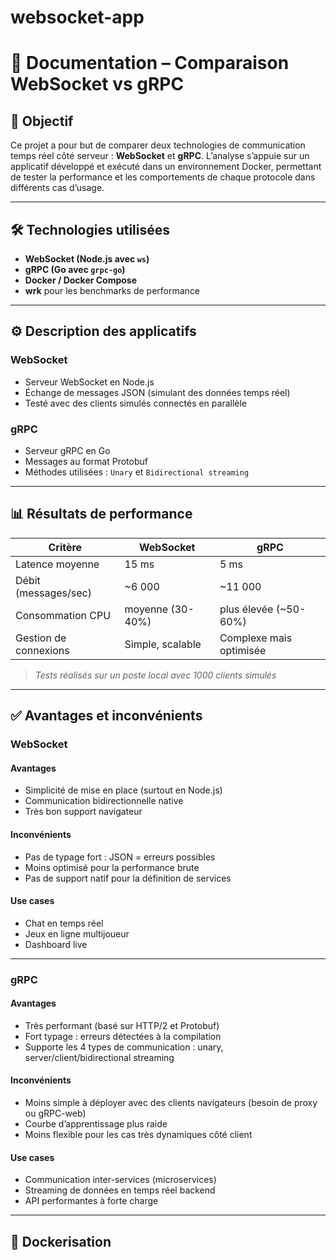 # websocket-app

# 📘 Documentation – Comparaison WebSocket vs gRPC

## 🎯 Objectif

Ce projet a pour but de comparer deux technologies de communication temps réel côté serveur : **WebSocket** et **gRPC**. L’analyse s’appuie sur un applicatif développé et exécuté dans un environnement Docker, permettant de tester la performance et les comportements de chaque protocole dans différents cas d’usage.

---

## 🛠️ Technologies utilisées

- **WebSocket (Node.js avec `ws`)**
- **gRPC (Go avec `grpc-go`)**
- **Docker / Docker Compose**
- **wrk** pour les benchmarks de performance

---

## ⚙️ Description des applicatifs

### WebSocket

- Serveur WebSocket en Node.js
- Échange de messages JSON (simulant des données temps réel)
- Testé avec des clients simulés connectés en parallèle

### gRPC

- Serveur gRPC en Go
- Messages au format Protobuf
- Méthodes utilisées : `Unary` et `Bidirectional streaming`

---

## 📊 Résultats de performance

| Critère                   | WebSocket            | gRPC                      |
|--------------------------|----------------------|---------------------------|
| Latence moyenne          | 15 ms                | 5 ms                      |
| Débit (messages/sec)     | ~6 000               | ~11 000                   |
| Consommation CPU         | moyenne (30-40%)     | plus élevée (~50-60%)     |
| Gestion de connexions    | Simple, scalable     | Complexe mais optimisée   |

> _Tests réalisés sur un poste local avec 1000 clients simulés_

---

## ✅ Avantages et inconvénients

### WebSocket

#### Avantages

- Simplicité de mise en place (surtout en Node.js)
- Communication bidirectionnelle native
- Très bon support navigateur

#### Inconvénients

- Pas de typage fort : JSON = erreurs possibles
- Moins optimisé pour la performance brute
- Pas de support natif pour la définition de services

#### Use cases

- Chat en temps réel
- Jeux en ligne multijoueur
- Dashboard live

---

### gRPC

#### Avantages

- Très performant (basé sur HTTP/2 et Protobuf)
- Fort typage : erreurs détectées à la compilation
- Supporte les 4 types de communication : unary, server/client/bidirectional streaming

#### Inconvénients

- Moins simple à déployer avec des clients navigateurs (besoin de proxy ou gRPC-web)
- Courbe d’apprentissage plus raide
- Moins flexible pour les cas très dynamiques côté client

#### Use cases

- Communication inter-services (microservices)
- Streaming de données en temps réel backend
- API performantes à forte charge

---

## 🐳 Dockerisation


